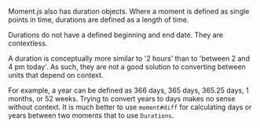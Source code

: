 Moment.js also has duration objects. Where a moment is defined as single points in time, durations are defined as a length of time.

Durations do not have a defined beginning and end date. They are contextless.

A duration is conceptually more similar to '2 hours' than to 'between 2 and 4 pm today'. As such, they are not a good solution to converting between units that depend on context.

For example, a year can be defined as 366 days, 365 days, 365.25 days, 1 months, or 52 weeks. Trying to convert years to days makes no sense without context. It is much better to use `moment#diff` for calculating days or years between two moments that to use `Durations`.
